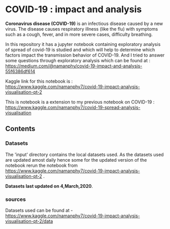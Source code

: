 # COVID-19 : impact and analysis

**Coronavirus disease (COVID-19)** is an infectious disease caused by a new virus. The disease causes respiratory illness (like the flu) with symptoms such as a cough, fever, and in more severe cases, difficulty breathing.

In this repository it has a jupyter notebook containing exploratory analysis of spread of covid-19 is studied and which will help to determine which factors impact the transmission behavior of COVID-19. And I tried to answer some questions through exploratory analysis which can be found at : https://medium.com/@namanphy/covid-19-impact-and-analysis-55f6386df614

Kaggle link for this notebook is : https://www.kaggle.com/namanphy7/covid-19-impact-analysis-visualisation-pt-2

This is notebook is a extension to my previous notebook on COVID-19 : https://www.kaggle.com/namanphy7/covid-19-spread-analysis-visualisation

## Contents

### Datasets
The 'input' directory contains the local datasets used. As the datasets used are updated amost daily hence some for the updated version of the notebook rerun the notebook from  https://www.kaggle.com/namanphy7/covid-19-impact-analysis-visualisation-pt-2 .

**Datasets last updated on 4,March,2020**.

### sources
Datasets used can be found at - https://www.kaggle.com/namanphy7/covid-19-impact-analysis-visualisation-pt-2/data
